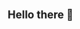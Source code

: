 ## Hello there 👋

<!--
**Patryk-Sadowski/Patryk-Sadowski** is a ✨ _special_ ✨ repository because its `README.md` (this file) appears on your GitHub profile.

**My name is Patryk Sadowski aspiring data analyst**

- 👀 I’m interested in data analysis using Excel, SQL, Python, 
- 🌱 I’m currently improving my data analysis skills using tools like SQL and Excel. I am also focusing on gaining data visualization skills in Power BI/Tableau to become a Data Analyst
- 📫 How to reach me: [LinkedIn](https://www.linkedin.com/in/patryk-sadowski1/), 
<!---
